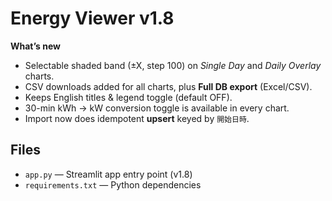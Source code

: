 # Energy Viewer v1.8

**What’s new**

- Selectable shaded band (±X, step 100) on *Single Day* and *Daily Overlay* charts.
- CSV downloads added for all charts, plus **Full DB export** (Excel/CSV).
- Keeps English titles & legend toggle (default OFF).
- 30-min kWh → kW conversion toggle is available in every chart.
- Import now does idempotent **upsert** keyed by `開始日時`.

## Files

- `app.py` — Streamlit app entry point (v1.8)
- `requirements.txt` — Python dependencies
